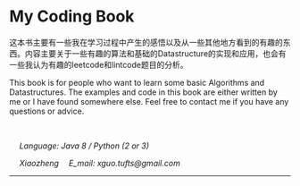 # My Coding Book

这本书主要有一些我在学习过程中产生的感悟以及从一些其他地方看到的有趣的东西。内容主要关于一些有趣的算法和基础的Datastructure的实现和应用，也会有一些我认为有趣的leetcode和lintcode题目的分析。

This book is for people who want to learn some basic Algorithms and Datastructures. The examples and code in this book are either written by me or I have found somewhere else. Feel free to contact me if you have any questions or advice. 

<br>

&emsp; _Language: Java 8 / Python (2 or 3)_

&emsp; _Xiaozheng_ &emsp;_E\_mail: xguo.tufts@gmail.com_

---





